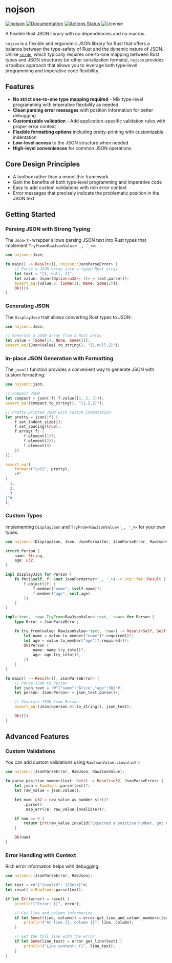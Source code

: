 nojson
======

[![nojson](https://img.shields.io/crates/v/nojson.svg)](https://crates.io/crates/nojson)
[![Documentation](https://docs.rs/nojson/badge.svg)](https://docs.rs/nojson)
[![Actions Status](https://github.com/sile/nojson/workflows/CI/badge.svg)](https://github.com/sile/nojson/actions)
![License](https://img.shields.io/crates/l/nojson)

A flexible Rust JSON library with no dependencies and no macros.

`nojson` is a flexible and ergonomic JSON library for Rust that offers a balance between the type-safety of Rust and the dynamic nature of JSON.
Unlike [`serde`](https://crates.io/crates/serde), which typically requires one-to-one mapping between Rust types and JSON structures (or other serialization formats),
`nojson` provides a toolbox approach that allows you to leverage both type-level programming and imperative code flexibility.

## Features

- **No strict one-to-one type mapping required** - Mix type-level programming with imperative flexibility as needed
- **Clean parsing error messages** with position information for better debugging
- **Customizable validation** - Add application-specific validation rules with proper error context
- **Flexible formatting options** including pretty-printing with customizable indentation
- **Low-level access** to the JSON structure when needed
- **High-level conveniences** for common JSON operations

## Core Design Principles

- A toolbox rather than a monolithic framework
- Gain the benefits of both type-level programming and imperative code
- Easy to add custom validations with rich error context
- Error messages that precisely indicate the problematic position in the JSON text

## Getting Started

### Parsing JSON with Strong Typing

The `Json<T>` wrapper allows parsing JSON text into Rust types that implement `TryFrom<RawJsonValue<'_, '_>>`:

```rust
use nojson::Json;

fn main() -> Result<(), nojson::JsonParseError> {
    // Parse a JSON array into a typed Rust array
    let text = "[1, null, 2]";
    let value: Json<[Option<u32>; 3]> = text.parse()?;
    assert_eq!(value.0, [Some(1), None, Some(2)]);
    Ok(())
}
```

### Generating JSON

The `DisplayJson` trait allows converting Rust types to JSON:

```rust
use nojson::Json;

// Generate a JSON array from a Rust array
let value = [Some(1), None, Some(2)];
assert_eq!(Json(value).to_string(), "[1,null,2]");
```

### In-place JSON Generation with Formatting

The `json()` function provides a convenient way to generate JSON with custom formatting:

```rust
use nojson::json;

// Compact JSON
let compact = json(|f| f.value([1, 2, 3]));
assert_eq!(compact.to_string(), "[1,2,3]");

// Pretty-printed JSON with custom indentation
let pretty = json(|f| {
    f.set_indent_size(2);
    f.set_spacing(true);
    f.array(|f| {
        f.element(1)?;
        f.element(2)?;
        f.element(3)
    })
});

assert_eq!(
    format!("\n{}", pretty),
    r#"
[
  1,
  2,
  3
]"#
);
```

### Custom Types

Implementing `DisplayJson` and `TryFrom<RawJsonValue<'_, '_>>` for your own types:

```rust
use nojson::{DisplayJson, Json, JsonFormatter, JsonParseError, RawJsonValue};

struct Person {
    name: String,
    age: u32,
}

impl DisplayJson for Person {
    fn fmt(&self, f: &mut JsonFormatter<'_, '_>) -> std::fmt::Result {
        f.object(|f| {
            f.member("name", &self.name)?;
            f.member("age", self.age)
        })
    }
}

impl<'text, 'raw> TryFrom<RawJsonValue<'text, 'raw>> for Person {
    type Error = JsonParseError;

    fn try_from(value: RawJsonValue<'text, 'raw>) -> Result<Self, Self::Error> {
        let name = value.to_member("name")?.required()?;
        let age = value.to_member("age")?.required()?;
        Ok(Person {
            name: name.try_into()?,
            age: age.try_into()?,
        })
    }
}

fn main() -> Result<(), JsonParseError> {
    // Parse JSON to Person
    let json_text = r#"{"name":"Alice","age":30}"#;
    let person: Json<Person> = json_text.parse()?;

    // Generate JSON from Person
    assert_eq!(Json(&person.0).to_string(), json_text);

    Ok(())
}
```

## Advanced Features

### Custom Validations

You can add custom validations using `RawJsonValue::invalid()`:

```rust
use nojson::{JsonParseError, RawJson, RawJsonValue};

fn parse_positive_number(text: &str) -> Result<u32, JsonParseError> {
    let json = RawJson::parse(text)?;
    let raw_value = json.value();

    let num: u32 = raw_value.as_number_str()?
        .parse()
        .map_err(|e| raw_value.invalid(e))?;

    if num == 0 {
        return Err(raw_value.invalid("Expected a positive number, got 0"));
    }

    Ok(num)
}
```

### Error Handling with Context

Rich error information helps with debugging:

```rust
use nojson::{JsonParseError, RawJson};

let text = r#"{"invalid": 123e++}"#;
let result = RawJson::parse(text);

if let Err(error) = result {
    println!("Error: {}", error);

    // Get line and column information
    if let Some((line, column)) = error.get_line_and_column_numbers(text) {
        println!("At line {}, column {}", line, column);
    }

    // Get the full line with the error
    if let Some(line_text) = error.get_line(text) {
        println!("Line content: {}", line_text);
    }
}
```
